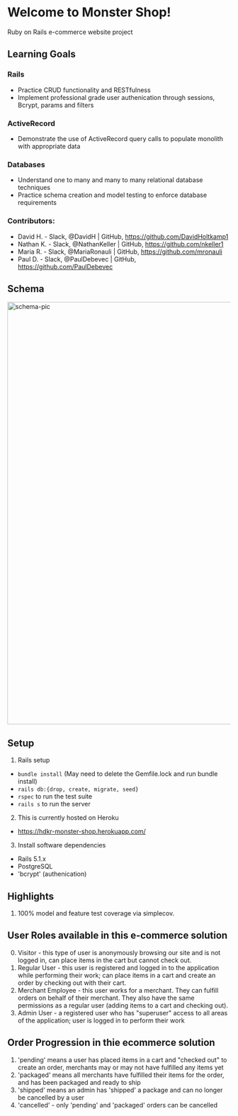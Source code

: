 # Welcome to Monster Shop!   
Ruby on Rails e-commerce website project

## Learning Goals

### Rails
* Practice CRUD functionality and RESTfulness
* Implement professional grade user authenication through sessions, Bcrypt, params and filters

### ActiveRecord
* Demonstrate the use of ActiveRecord query calls to populate monolith with appropriate data

### Databases
* Understand one to many and many to many relational database techniques
* Practice schema creation and model testing to enforce database requirements

### Contributors:
* David H. - Slack, @DavidH | GitHub, https://github.com/DavidHoltkamp1
* Nathan K. - Slack, @NathanKeller | GitHub, https://github.com/nkeller1
* Maria R. - Slack, @MariaRonauli | GitHub, https://github.com/mronauli
* Paul D. - Slack, @PaulDebevec | GitHub, https://github.com/PaulDebevec

## Schema
<img width="954" alt="schema-pic" src="https://ibb.co/GW7NhTT">

## Setup

1. Rails setup
  * `bundle install` (May need to delete the Gemfile.lock and run bundle install)
  * `rails db:{drop, create, migrate, seed}`
  * `rspec` to run the test suite
  * `rails s` to run the server

2. This is currently hosted on Heroku
  * https://hdkr-monster-shop.herokuapp.com/

3. Install software dependencies
- Rails 5.1.x
- PostgreSQL
- 'bcrypt' (authenication)

## Highlights

1. 100% model and feature test coverage via simplecov.

## User Roles available in this e-commerce solution

0. Visitor - this type of user is anonymously browsing our site and is not logged in, can place items in the cart but cannot check out.
1. Regular User - this user is registered and logged in to the application while performing their work; can place items in a cart and create an order by checking out with their cart.
2. Merchant Employee - this user works for a merchant. They can fulfill orders on behalf of their merchant. They also have the same permissions as a regular user (adding items to a cart and checking out).
3. Admin User - a registered user who has "superuser" access to all areas of the application; user is logged in to perform their work

## Order Progression in thie ecommerce solution

1. 'pending' means a user has placed items in a cart and "checked out" to create an order, merchants may or may not have fulfilled any items yet
2. 'packaged' means all merchants have fulfilled their items for the order, and has been packaged and ready to ship
3. 'shipped' means an admin has 'shipped' a package and can no longer be cancelled by a user
4. 'cancelled' - only 'pending' and 'packaged' orders can be cancelled
